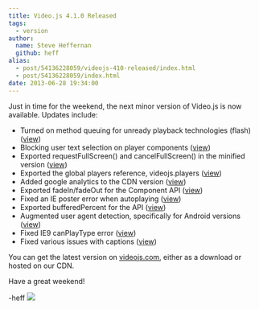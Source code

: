 ```yaml
---
title: Video.js 4.1.0 Released
tags:
  - version
author:
  name: Steve Heffernan
  github: heff
alias:
  - post/54136228059/videojs-410-released/index.html
  - post/54136228059/index.html
date: 2013-06-28 19:34:00
---
```


Just in time for the weekend, the next minor version of Video.js is now available. Updates include:

*   Turned on method queuing for unready playback technologies (flash) ([view](https://github.com/videojs/video.js/pull/553))
*   Blocking user text selection on player components ([view](https://github.com/videojs/video.js/pull/524))
*   Exported requestFullScreen() and cancelFullScreen() in the minified version ([view](https://github.com/videojs/video.js/pull/555))
*   Exported the global players reference, videojs.players ([view](https://github.com/videojs/video.js/pull/560))
*   Added google analytics to the CDN version ([view](https://github.com/videojs/video.js/pull/568))
*   Exported fadeIn/fadeOut for the Component API ([view](https://github.com/videojs/video.js/pull/581))
*   Fixed an IE poster error when autoplaying ([view](https://github.com/videojs/video.js/pull/593))
*   Exported bufferedPercent for the API ([view](https://github.com/videojs/video.js/pull/588))
*   Augmented user agent detection, specifically for Android versions ([view](https://github.com/videojs/video.js/pull/470))
*   Fixed IE9 canPlayType error ([view](https://github.com/videojs/video.js/pull/606))
*   Fixed various issues with captions ([view](https://github.com/videojs/video.js/pull/609))

You can get the latest version on [videojs.com](http://www.videojs.com), either as a download or hosted on our CDN.

Have a great weekend!

-heff
![](http://feeds.feedburner.com/~r/video-js/~4/uqMAcXs28uI)
